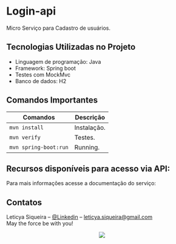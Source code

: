 # Login-api

Micro Serviço para Cadastro de usuários.

## Tecnologias Utilizadas no Projeto
* Linguagem de programação: Java
* Framework: Spring boot
* Testes com MockMvc
* Banco de dados: H2 


## Comandos Importantes 

| Comandos  | Descrição |
|-----------|-----------|
| `mvn install`         | Instalação. |
| `mvn verify`          | Testes.     |
| `mvn spring-boot:run` | Running.    |


## Recursos disponíveis para acesso via API:
Para mais informações acesse a documentação do serviço:
		   

## Contatos

Leticya Siqueira – [@Linkedin](https://www.linkedin.com/in/leticya-siqueira/) – leticya.siqueira@gmail.com  <br />
May the force be with you!
<div  align="center">
  <img src="https://pa1.narvii.com/6143/bd17033c710a8b952977213e8c1eba931d1f09b9_hq.gif"/> 
</div>